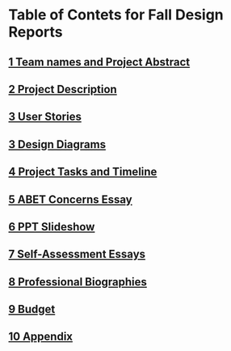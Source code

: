# Table of Contets for Fall Design Reports
## [1 Team names and Project Abstract](FinalDesignReport/1_Names_and_Abstract.md)

## [2 Project Description](FinalDesignReport/2_Project_Description.md)

## [3 User Stories](FinalDesignReport/3_User_Stories.md)

## [3 Design Diagrams](FinalDesignReport/3_Design_Diagrams)

## [4 Project Tasks and Timeline](FinalDesignReport\4_Tasklist.md)

## [5 ABET Concerns Essay](FinalDesignReport\5_Constraints.md)

## [6 PPT Slideshow](FinalDesignReport/6_EarthenwareAudioPresentation.pptx)

## [7 Self-Assessment Essays](FinalDesignReport\7_Self_Assessment_Essays)

## [8 Professional Biographies](FinalDesignReport\8_Professional_Biographies)

## [9 Budget](FinalDesignReport/9_Budget.md)

## [10 Appendix](FinalDesignReport\10_Appendix.md)